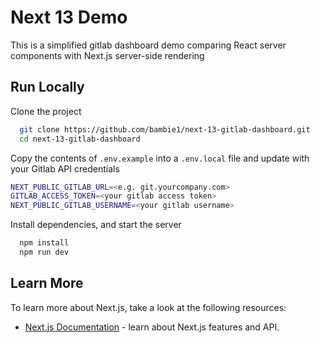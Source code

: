 
# Next 13 Demo

This is a simplified gitlab dashboard demo comparing React server components with Next.js server-side rendering

## Run Locally

Clone the project

```bash
  git clone https://github.com/bambie1/next-13-gitlab-dashboard.git
  cd next-13-gitlab-dashboard
```

Copy the contents of `.env.example` into a `.env.local` file and update with your Gitlab API credentials

```bash
NEXT_PUBLIC_GITLAB_URL=<e.g. git.yourcompany.com>
GITLAB_ACCESS_TOKEN=<your gitlab access token>
NEXT_PUBLIC_GITLAB_USERNAME=<your gitlab username>
```

Install dependencies, and start the server

```bash
  npm install
  npm run dev

```

## Learn More

To learn more about Next.js, take a look at the following resources:

- [Next.js Documentation](https://nextjs.org/docs) - learn about Next.js features and API.
